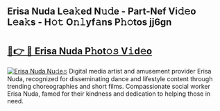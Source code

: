 ## Erisa Nuda L𝚎a𝚔ed N𝚞𝚍e - Part-Nef Vi𝚍𝚎o L𝚎a𝚔s - H𝚘𝚝 O𝚗𝚕yf𝚊ns P𝚑𝚘tos jj6gn

# <h2><a href="http://kfdb788.oniu.top/?m=Erisa+Nuda">🔗👉 🔴 Erisa Nuda P𝚑ot𝚘𝚜 V𝚒d𝚎o</a></h2>

[![Erisa Nuda Nu𝚍e𝚜](https://i.imgur.com/0qMVB7G.gif)](http://kfdb788.oniu.top/?m=Erisa+Nuda)
Digital media artist and amusement provider Erisa Nuda, recognized for disseminating dance and lifestyle content through trending choreographies and short films. Compassionate social worker Erisa Nuda, famed for their kindness and dedication to helping those in need.  
